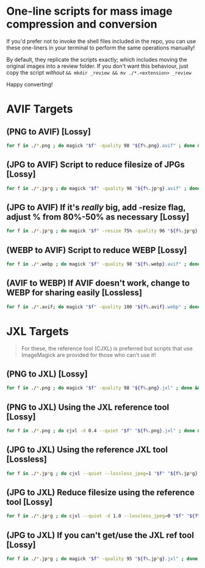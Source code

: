 # One-line scripts for mass image compression and conversion

If you'd prefer not to invoke the shell files included in the repo, you can use these one-liners in your terminal to perform the same operations manually!

By default, they replicate the scripts exactly; which includes moving the original images into a review folder. If you don't want this behaviour, just copy the script *without* `&& mkdir _review && mv ./*.<extension> _review`

Happy converting!

# AVIF Targets

## (PNG to AVIF) [Lossy]
```bash
for f in ./*.png ; do magick "$f" -quality 98 "${f%.png}.avif" ; done && mkdir _review && mv ./*.png _review
```

## (JPG to AVIF) Script to reduce filesize of JPGs [Lossy]
```bash
for f in ./*.jp*g ; do magick "$f" -quality 96 "${f%.jp*g}.avif" ; done && mkdir _review && mv ./*.jp*g _review
```

## (JPG to AVIF) If it's *really* big, add -resize flag, adjust % from 80%-50% as necessary [Lossy]
```bash
for f in ./*.jp*g ; do magick "$f" -resize 75% -quality 96 "${f%.jp*g}.avif" ; done && mkdir _review && mv ./*.jp*g _review
```

## (WEBP to AVIF) Script to reduce WEBP [Lossy]
```bash
for f in ./*.webp ; do magick "$f" -quality 98 "${f%.webp}.avif" ; done && mkdir _review && mv ./*.webp _review
```

## (AVIF to WEBP) If AVIF doesn't work, change to WEBP for sharing easily [Lossless]
```bash
for f in ./*.avif; do magick "$f" -quality 100 "${f%.avif}.webp" ; done && mkdir _review && mv ./*.avif _review
```

# JXL Targets
> For these, the reference tool (CJXL) is preferred but scripts that use ImageMagick are provided for those who can't use it!

## (PNG to JXL) [Lossy]
```bash
for f in ./*.png ; do magick "$f" -quality 98 "${f%.png}.jxl" ; done && mkdir _review && mv ./*.png _review
```

## (PNG to JXL) Using the JXL reference tool [Lossy]
```bash
for f in ./*.png ; do cjxl -d 0.4 --quiet "$f" "${f%.png}.jxl" ; done && mkdir _review && mv ./*.png _review
```

## (JPG to JXL) Using the reference JXL tool [Lossless]
```bash
for f in ./*.jp*g ; do cjxl --quiet --lossless_jpeg=1 "$f" "${f%.jp*g}.jxl" ; done && mkdir _review && mv ./*.jp*g _review
```

## (JPG to JXL) Reduce filesize using the reference tool [Lossy]
```bash
for f in ./*.jp*g ; do cjxl --quiet -d 1.0 --lossless_jpeg=0 "$f" "${f%.jp*g}.jxl" ; done && mkdir _review && mv ./*.jp*g _review
```

## (JPG to JXL) If you can't get/use the JXL ref tool [Lossy]
```bash
for f in ./*.jp*g ; do magick "$f" -quality 95 "${f%.jp*g}.jxl" ; done && mkdir _review && mv ./*.jp*g _review
```

